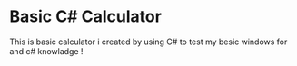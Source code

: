 # Basic C# Calculator 
This is basic calculator i created by using C# to test my besic windows for and c# knowladge !
